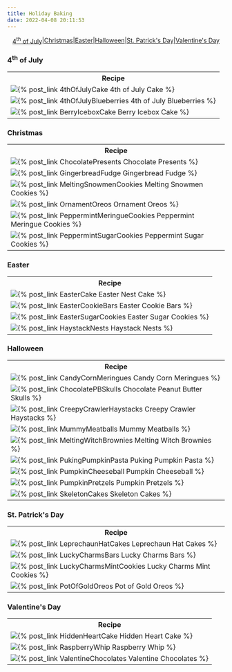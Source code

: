 ```yaml
---
title: Holiday Baking
date: 2022-04-08 20:11:53
---
```

<div style="display:flex; flex-wrap:wrap; justify-content:center; align-items:center;">
<a class="index-btn" href="#July4jump"> 
    4<sup>th</sup> of July
</a> |
<a class="index-btn" href="#Christmasjump"> 
    Christmas
</a> |
<a class="index-btn" href="#Easterjump"> 
    Easter
</a> |
<a class="index-btn" href="#Halloweenjump"> 
    Halloween
</a> |
<a class="index-btn" href="#StPatrickjump"> 
    St. Patrick's Day
</a> |
<a class="index-btn" href="#ValentinesDayjump"> 
    Valentine's Day
</a> 
</div>

<div id="July4jump"></div>
<h3>4<sup>th</sup> of July</h3>
<table>
    <tr>
        <th>Recipe</th>
    </tr>
    <tr>
        <td><img class="index-image" src="/images/July4Cake2.jpg" />{% post_link 4thOfJulyCake 4th of July Cake %}</td>
    </tr>
    <tr>
        <td><img class="index-image" src="/images/July4Blueberries2.jpg" />{% post_link 4thOfJulyBlueberries 4th of July Blueberries %}</td>
    </tr>
    <tr>
        <td><img class="index-image" src="/images/BerryIceboxCake2.jpg" />{% post_link BerryIceboxCake Berry Icebox Cake %}</td>
    </tr>
</table>

<div id="Christmasjump"></div>
<h3>Christmas</h3>
<table>
    <tr>
        <th>Recipe</th>
    </tr>
    <tr>
        <td><img class="index-image" src="/images/ChocolatePresents1.jpg" />{% post_link ChocolatePresents Chocolate Presents %}</td>
    </tr>
    <tr>
        <td><img class="index-image" src="/images/GingerbreadFudge6.jpg" />{% post_link GingerbreadFudge Gingerbread Fudge %}</td>
    </tr>
    <tr>
        <td><img class="index-image" src="/images/MeltingSnowmenCookies5.jpg" />{% post_link MeltingSnowmenCookies Melting Snowmen Cookies %}</td>
    </tr>
    <tr>
        <td><img class="index-image" src="/images/OrnamentOreos2.jpg" />{% post_link OrnamentOreos Ornament Oreos %}</td>
    </tr>
    <tr>
        <td><img class="index-image" src="/images/PeppermintMeringueCookies1.jpg" />{% post_link PeppermintMeringueCookies Peppermint Meringue Cookies %}</td>
    </tr>
    <tr>
        <td><img class="index-image" src="/images/PeppermintSugarCookies10.jpg" />{% post_link PeppermintSugarCookies Peppermint Sugar Cookies %}</td>
    </tr>
</table>

<div id="Easterjump"></div>
<h3>Easter</h3>
<table>
    <tr>
        <th>Recipe</th>
    </tr>
    <tr>
        <td><img class="index-image" src="/images/EasterCake1.jpg" />{% post_link EasterCake Easter Nest Cake %}</td>
    </tr>
    <tr>
        <td><img class="index-image" src="/images/EasterCookieBars11.jpg" />{% post_link EasterCookieBars Easter Cookie Bars %}</td>
    </tr>
    <tr>
        <td><img class="index-image" src="/images/EasterSugarCookies5.jpg" />{% post_link EasterSugarCookies Easter Sugar Cookies %}</td>
    </tr>
    <tr>
        <td><img class="index-image" src="/images/HaystackNests1.jpg" />{% post_link HaystackNests Haystack Nests %}</td>
    </tr>
</table>

<div id="Halloweenjump"></div>
<h3>Halloween</h3>
<table>
    <tr>
        <th>Recipe</th>
    </tr>
    <tr>
        <td><img class="index-image" src="/images/CandyCornMeringues9.jpg" />{% post_link CandyCornMeringues Candy Corn Meringues %}</td>
    </tr>
    <tr>
        <td><img class="index-image" src="/images/ChocolatePBSkulls7.jpg" />{% post_link ChocolatePBSkulls Chocolate Peanut Butter Skulls %}</td>
    </tr>
    <tr>
        <td><img class="index-image" src="/images/CreepyCrawlerHaystacks7.jpg" />{% post_link CreepyCrawlerHaystacks Creepy Crawler Haystacks %}</td>
    </tr>
    <tr>
        <td><img class="index-image" src="/images/MummyMeatballs3.jpg" />{% post_link MummyMeatballs Mummy Meatballs %}</td>
    </tr>
    <tr>
        <td><img class="index-image" src="/images/MeltingWitchBrownies3.jpg" />{% post_link MeltingWitchBrownies Melting Witch Brownies %}</td>
    </tr>
    <tr>
        <td><img class="index-image" src="/images/PukingPumpkinPasta1.jpg" />{% post_link PukingPumpkinPasta Puking Pumpkin Pasta %}</td>
    </tr>
    <tr>
        <td><img class="index-image" src="/images/PumpkinCheeseball9.jpg" />{% post_link PumpkinCheeseball Pumpkin Cheeseball %}</td>
    </tr>
    <tr>
        <td><img class="index-image" src="/images/PumpkinPretzels.jpg" />{% post_link PumpkinPretzels Pumpkin Pretzels %}</td>
    </tr>
    <tr>
        <td><img class="index-image" src="/images/SkeletonCakes6.jpg" />{% post_link SkeletonCakes Skeleton Cakes %}</td>
    </tr>
</table>

<div id="StPatrickjump"></div>
<h3>St. Patrick's Day</h3>
<table>
    <tr>
        <th>Recipe</th>
    </tr>
    <tr>
        <td><img class="index-image" src="/images/LeprechaunHatCakes12.jpg" />{% post_link LeprechaunHatCakes Leprechaun Hat Cakes %}</td>
    </tr>
    <tr>
        <td><img class="index-image" src="/images/LuckyCharmsBars6.jpg" />{% post_link LuckyCharmsBars Lucky Charms Bars %}</td>
    </tr>
    <tr>
        <td><img class="index-image" src="/images/LuckyCharmsMintCookies8.jpg" />{% post_link LuckyCharmsMintCookies Lucky Charms Mint Cookies %}</td>
    </tr>
    <tr>
        <td><img class="index-image" src="/images/PotOfGoldOreos6.jpg" />{% post_link PotOfGoldOreos Pot of Gold Oreos %}</td>
    </tr>
</table>

<div id="ValentinesDayjump"></div>
<h3>Valentine's Day</h3>
<table>
    <tr>
        <th>Recipe</th>
    </tr>
    <tr>
        <td><img class="index-image" src="/images/HiddenHeartCake2.jpg" />{% post_link HiddenHeartCake Hidden Heart Cake %}</td>
    </tr>
    <tr>
        <td><img class="index-image" src="/images/RaspberryWhip8.jpg" />{% post_link RaspberryWhip Raspberry Whip %}</td>
    </tr>
    <tr>
        <td><img class="index-image" src="/images/ValentineChocolates9.jpg" />{% post_link ValentineChocolates Valentine Chocolates %}</td>
    </tr>
</table>

<br>
<br>